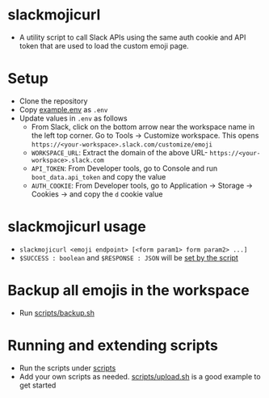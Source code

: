 # slackmojicurl
- A utility script to call Slack APIs using the same auth cookie and API token that are used to load the custom emoji page.

# Setup
- Clone the repository
- Copy [example.env](example.env) as `.env`
- Update values in `.env` as follows
  - From Slack, click on the bottom arrow near the workspace name in the left top corner. Go to Tools -> Customize workspace. This opens `https://<your-workspace>.slack.com/customize/emoji`
  - `WORKSPACE_URL`: Extract the domain of the above URL- `https://<your-workspace>.slack.com`
  - `API_TOKEN`: From Developer tools, go to Console and run `boot_data.api_token` and copy the value 
  - `AUTH_COOKIE`: From Developer tools, go to Application -> Storage -> Cookies -> <domain> and copy the `d` cookie value

# slackmojicurl usage
- `slackmojicurl <emoji endpoint> [<form param1> form param2> ...]`
- `$SUCCESS : boolean` and `$RESPONSE : JSON` will be [set by the script](https://github.com/sspathare97/slackmojicurl/blob/main/slackmojicurl.sh#L71)

# Backup all emojis in the workspace
- Run [scripts/backup.sh](scripts/backup.sh)

# Running and extending scripts
- Run the scripts under [scripts](scripts)
- Add your own scripts as needed. [scripts/upload.sh](scripts/upload.sh) is a good example to get started
